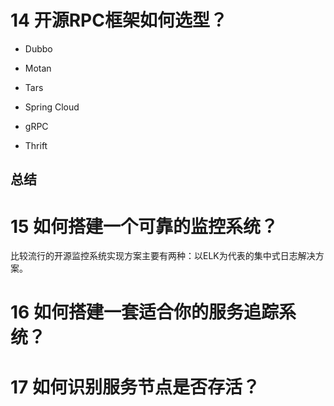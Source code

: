 # 14 开源RPC框架如何选型？ #

* Dubbo
* Motan
* Tars
* Spring Cloud

* gRPC
* Thrift

## 总结 ##


# 15 如何搭建一个可靠的监控系统？ #

比较流行的开源监控系统实现方案主要有两种：以ELK为代表的集中式日志解决方案。

# 16 如何搭建一套适合你的服务追踪系统？ #

# 17 如何识别服务节点是否存活？ #